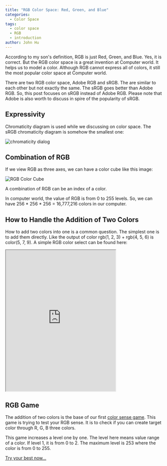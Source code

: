 ```yaml
---
title: "RGB Color Space: Red, Green, and Blue"
categories:
  - Color Space
tags:
  - color space
  - RGB
  - introduction
author: John Hu
---
```


According to my son's definition, RGB is just Red, Green, and Blue. Yes, it is correct. But the RGB color space is a great invention at Computer world. It helps us to model a color. Although RGB cannot express all of colors, it still the most popular color space at Computer world.

There are two RGB color space, Adobe RGB and sRGB. The are similar to each other but not exactly the same. The sRGB goes better than Adobe RGB. So, this post focuses on sRGB instead of Adobe RGB. Please note that Adobe is also worth to discuss in spire of the popularity of sRGB.

## Expressivity

Chromaticity diagram is used while we discussing on color space. The sRGB chromaticity diagram is somehow the smallest one:

![chromaticity dialog](https://upload.wikimedia.org/wikipedia/commons/1/1e/CIE1931xy_gamut_comparison.svg)

## Combination of RGB

If we view RGB as three axes, we can have a color cube like this image:

![RGB Color Cube](https://upload.wikimedia.org/wikipedia/commons/8/83/RGB_Cube_Show_lowgamma_cutout_b.png)

A combination of RGB can be an index of a color.

In computer world, the value of RGB is from 0 to 255 levels. So, we can have 256 * 256 * 256 = 16,777,216 colors in our computer.

## How to Handle the Addition of Two Colors

How to add two colors into one is a common question. The simplest one is to add them directly. Like the output of color rgb(1, 2, 3) + rgb(4, 5, 6) is color(5, 7, 9). A simple RGB color select can be found here:

<iframe src="https://leather-guardian.hyperdev.space/" width="350" height="450"></iframe>


## RGB Game

The addition of two colors is the base of our first [color sense game](/game.html). This game is trying to test your RGB sense. It is to check if you can create target color through R, G, B three colors.

This game increases a level one by one. The level here means value range of a color. If level 1, it is from 0 to 2. The maximum level is 253 where the color is from 0 to 255.

[Try your best now...](/game.html)

